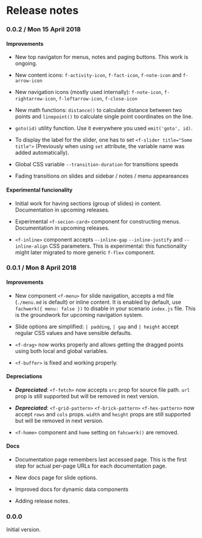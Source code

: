 # Release notes

### 0.0.2 / Mon 15 April 2018

#### Improvements

* New top navigaton for menus, notes and paging buttons. This work is ongoing.

* New content icons: `f-activity-icon`, `f-fact-icon`, `f-note-icon` and `f-arrow-icon`

* New navigation icons (mostly used internally): `f-note-icon`, `f-rightarrow-icon`, `f-leftarrow-icon`, `f-close-icon`

* New math functions: `distance()` to calculate distance between two points and `linepoint()` to calculate single point coordinates on the line.

* `goto(id)` utility function. Use it everywhere you used `emit('goto', id)`.

* To display the label for the slider, one has to set `<f-slider title="Some title">` (Previously when using `set` attribute, the variable name was added automatically).


* Global CSS variable `--transition-duration` for transitions speeds

* Fading transitions on slides and sidebar / notes / menu appeareances

#### Experimental funcionality

* Initial work for having sections (group of slides) in content. Documentation in upcoming releases.

* Experimental `<f-secion-card>` component for constructing menus. Documentation in upcoming releases.

* `<f-inline>` component accepts `--inline-gap` `--inline-justify` and `--inline-align` CSS parameters. This is experimental: this functionality might later migrated to more generic `f-flex` component.

### 0.0.1 / Mon 8 April 2018

#### Improvements

* New component `<f-menu>` for slide navigation, accepts a md file (`./menu.md` is default) or inline content. It is enabled by default, use `fachwerk({ menu: false })` to disable in your scenario `index.js` file. This is the groundwork for upcoming navigation system.

* Slide options are simplified: `| padding`, `| gap` and `| height` accept regular CSS values and  have sensible defaults.

* `<f-drag>` now works properly and allows getting the dragged points using both local and global variables.

* `<f-buffer>` is fixed and working properly.

#### Depreciations

* ***Depreciated***: `<f-fetch>` now accepts `src` prop for source file path.
`url` prop is still supported but will be removed in next version.

* ***Depreciated***: `<f-grid-pattern>` `<f-brick-pattern>` `<f-hex-pattern>` now accept `rows` and `cols` props.
`width` and `height` props are still supported but will be removed in next version.

* `<f-home>` component and `home` setting on `fahcwerk()` are removed.

#### Docs

* Documentation page remembers last accessed page. This is the first step for actual per-page URLs for each documentation page.

* New docs page for slide options.

* Improved docs for dynamic data components

* Adding release notes.

### 0.0.0

Initial version.



